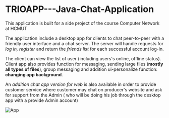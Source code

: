 # TRIOAPP---Java-Chat-Application
This application is built for a side project of the course Computer Network at HCMUT

The application include a desktop app for clients to chat peer-to-peer with a friendly user interface and a chat server.
The server will handle requests for *log in, register* and return the *friends list* for each successful account log-in.

The client can view the list of user (including users's online, offline status).
Client app also provides function for messaging, sending large files (**mostly all types of files**), group messaging and addition ui-personalize function: **changing app background**.

An *addition chat app version for web* is also available in order to provide customer service where customer may chat on producer's website and ask for support from the Admin ( who will be doing his job through the desktop app with a provide Admin account)

![App](/images/TrioApp.png)


